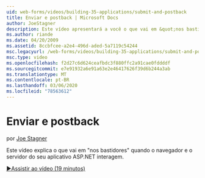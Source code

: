 ```yaml
---
uid: web-forms/videos/building-35-applications/submit-and-postback
title: Enviar e postback | Microsoft Docs
author: JoeStagner
description: Este vídeo apresentará a você o que vai em &quot;nos bastidores&quot; quando o navegador e o servidor do seu aplicativo ASP.NET interagem.
ms.author: riande
ms.date: 04/20/2009
ms.assetid: 8ccbfcee-a2e4-496d-aded-5a7119c54244
msc.legacyurl: /web-forms/videos/building-35-applications/submit-and-postback
msc.type: video
ms.openlocfilehash: f2d27c6d624ceafbdc3f880ffc2a91cae0fddddf
ms.sourcegitcommit: e7e91932a6e91a63e2e46417626f39d6b244a3ab
ms.translationtype: MT
ms.contentlocale: pt-BR
ms.lasthandoff: 03/06/2020
ms.locfileid: "78563612"
---
```

# <a name="submit-and-postback"></a>Enviar e postback

por [Joe Stagner](https://github.com/JoeStagner)

Este vídeo explica o que vai em &quot;nos bastidores&quot; quando o navegador e o servidor do seu aplicativo ASP.NET interagem.

[&#9654;Assistir ao vídeo (19 minutos)](https://channel9.msdn.com/Blogs/ASP-NET-Site-Videos/submit-and-postback)
